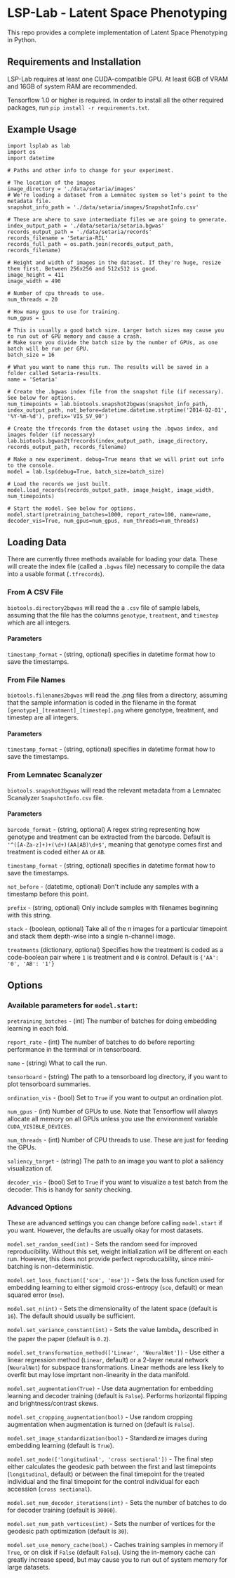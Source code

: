 # LSP-Lab - Latent Space Phenotyping

This repo provides a complete implementation of Latent Space Phenotyping in Python.

## Requirements and Installation

LSP-Lab requires at least one CUDA-compatible GPU. At least 6GB of VRAM and 16GB of system RAM are recommended.

Tensorflow 1.0 or higher is required. In order to install all the other required packages, run `pip install -r requirements.txt`.

## Example Usage

```
import lsplab as lab
import os
import datetime

# Paths and other info to change for your experiment.

# The location of the images
image_directory = './data/setaria/images'
# We're loading a dataset from a Lemnatec system so let's point to the metadata file.
snapshot_info_path = './data/setaria/images/SnapshotInfo.csv'

# These are where to save intermediate files we are going to generate.
index_output_path = './data/setaria/setaria.bgwas'
records_output_path = './data/setaria/records'
records_filename = 'Setaria-RIL'
records_full_path = os.path.join(records_output_path, records_filename)

# Height and width of images in the dataset. If they're huge, resize them first. Between 256x256 and 512x512 is good.
image_height = 411
image_width = 490

# Number of cpu threads to use.
num_threads = 20

# How many gpus to use for training.
num_gpus = 1

# This is usually a good batch size. Larger batch sizes may cause you to run out of GPU memory and cause a crash.
# Make sure you divide the batch size by the number of GPUs, as one batch will be run per GPU.
batch_size = 16

# What you want to name this run. The results will be saved in a folder called Setaria-results.
name = 'Setaria'

# Create the .bgwas index file from the snapshot file (if necessary). See below for options.
num_timepoints = lab.biotools.snapshot2bgwas(snapshot_info_path, index_output_path, not_before=datetime.datetime.strptime('2014-02-01', '%Y-%m-%d'), prefix='VIS_SV_90')

# Create the tfrecords from the dataset using the .bgwas index, and images folder (if necessary)
lab.biotools.bgwas2tfrecords(index_output_path, image_directory, records_output_path, records_filename)

# Make a new experiment. debug=True means that we will print out info to the console.
model = lab.lsp(debug=True, batch_size=batch_size)

# Load the records we just built.
model.load_records(records_output_path, image_height, image_width, num_timepoints)

# Start the model. See below for options.
model.start(pretraining_batches=1000, report_rate=100, name=name, decoder_vis=True, num_gpus=num_gpus, num_threads=num_threads)
```

## Loading Data

There are currently three methods available for loading your data. These will create the index file (called a `.bgwas` file) necessary to compile the data into a usable format (`.tfrecords`).

### From A CSV File

`biotools.directory2bgwas` will read the a `.csv` file of sample labels, assuming that the file has the columns `genotype`, `treatment`, and `timestep` which are all integers.

#### Parameters

`timestamp_format` - (string, optional) specifies in datetime format how to save the timestamps.

### From File Names

`biotools.filenames2bgwas` will read the .png files from a directory, assuming that the sample information is coded in the filename in the format `[genotype]_[treatment]_[timestep].png` where genotype, treatment, and timestep are all integers.

#### Parameters

`timestamp_format` - (string, optional) specifies in datetime format how to save the timestamps.

### From Lemnatec Scanalyzer

`biotools.snapshot2bgwas` will read the relevant metadata from a Lemnatec Scanalyzer `SnapshotInfo.csv` file.

#### Parameters

`barcode_format` - (string, optional) A regex string representing how genotype and treatment can be extracted from the barcode. Default is `'^([A-Za-z]+)+(\d+)(AA|AB)\d+$'`, meaning that genotype comes first and treatment is coded either `AA` or `AB`.

`timestamp_format` - (string, optional) specifies in datetime format how to save the timestamps.

`not_before` - (datetime, optional) Don't include any samples with a timestamp before this point.

`prefix` - (string, optional) Only include samples with filenames beginning with this string.

`stack` - (boolean, optional) Take all of the n images for a particular timepoint and stack them depth-wise into a single n-channel image.

`treatments` (dictionary, optional) Specifies how the treatment is coded as a code-boolean pair where `1` is treatment and `0` is control. Default is `{'AA': '0', 'AB': '1'}`

## Options

### Available parameters for `model.start`:

`pretraining_batches` - (int) The number of batches for doing embedding learning in each fold.

`report_rate` - (int) The number of batches to do before reporting performance in the terminal or in tensorboard.

`name` - (string) What to call the run.

`tensorboard` - (string) The path to a tensorboard log directory, if you want to plot tensorboard summaries.

`ordination_vis` - (bool) Set to `True` if you want to output an ordination plot.

`num_gpus` - (int) Number of GPUs to use. Note that Tensorflow will always allocate all memory on all GPUs unless you use the environment variable `CUDA_VISIBLE_DEVICES`.

`num_threads` - (int) Number of CPU threads to use. These are just for feeding the GPUs.

`saliency_target` - (string) The path to an image you want to plot a saliency visualization of.

`decoder_vis` - (bool) Set to `True` if you want to visualize a test batch from the decoder. This is handy for sanity checking.


### Advanced Options

These are advanced settings you can change before calling `model.start` if you want. However, the defaults are usually okay for most datasets.

`model.set_random_seed(int)` - Sets the random seed for improved reproducibility. Without this set, weight initialization will be different on each run. However, this does not provide perfect reproducability, since mini-batching is non-deterministic.

`model.set_loss_function(['sce', 'mse'])` - Sets the loss function used for embedding learning to either sigmoid cross-entropy (`sce`, default) or mean squared error (`mse`).

`model.set_n(int)` - Sets the dimensionality of the latent space (default is `16`). The default should usually be sufficient.

`model.set_variance_constant(int)` - Sets the value lambda<sub>v</sub> described in the paper the paper (default is `0.2`).

`model.set_transformation_method(['Linear', 'NeuralNet'])` - Use either a linear regression method (`Linear`, default) or a 2-layer neural network (`NeuralNet`) for subspace transformations. Linear methods are less likely to overfit but may lose imprtant non-linearity in the data manifold.

`model.set_augmentation(True)` - Use data augmentation for embedding learning and decoder training (default is `False`). Performs horizontal flipping and brightness/contrast skews.

`model.set_cropping_augmentation(bool)` - Use random cropping augmentation when augmentation is turned on (default is `False`).

`model.set_image_standardization(bool)` - Standardize images during embedding learning (default is `True`).

`model.set_mode(['longitudinal', 'cross sectional'])` - The final step either calculates the geodesic path between the first and last timepoints (`longitudinal`, default) or between the final timepoint for the treated individual and the final timepoint for the control individual for each accession (`cross sectional`).

`model.set_num_decoder_iterations(int)` - Sets the number of batches to do for decoder training (default is `30000`).

`model.set_num_path_vertices(int)` - Sets the number of vertices for the geodesic path optimization (default is `30`).

`model.set_use_memory_cache(bool)` - Caches training samples in memory if `True`, or on disk if `False` (default `False`). Using the in-memory cache can greatly increase speed, but may cause you to run out of system memory for large datasets.



